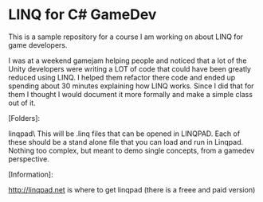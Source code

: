 # LINQ for C# GameDev

This is a sample repository for a course I am working on about LINQ for game developers.

I was at a weekend gamejam helping people and noticed that a lot of the Unity developers were writing a LOT of code that could have been greatly reduced using LINQ.  I helped them refactor there code and ended up spending about 30 minutes explaining how LINQ works.  Since I did that for them I thought I would document it more formally and make a simple class out of it.

[Folders]:

linqpad\   This will be .linq files that can be opened in LINQPAD.  Each of these should be a stand alone file that you can load and run in Linqpad.  Nothing too complex, but meant to demo single concepts, from a gamedev perspective.  



[Information]:

http://linqpad.net is where to get linqpad (there is a freee and paid version)

